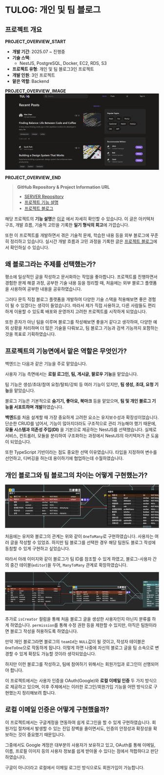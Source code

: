 # TULOG: 개인 및 팀 블로그

## 프로젝트 개요

**PROJECT_OVERVIEW_START**

-   **개발 기간**: 2025.07 ~ 진행중
-   **기술 스택**:
    -   NestJS, PostgreSQL, Docker, EC2, RDS, S3
-   **프로젝트 유형**: 개인 및 팀 블로그3인 프로젝트
-   **개발 인원**: 3인 프로젝트
-   **맡은 역할**: Backend

**PROJECT_OVERVIEW_IMAGE**
![tulog-main-image](https://github.com/1Dohyeon/1Dohyeon.github.io/blob/main/public/tulogMainImage.png?raw=true)

**PROJECT_OVERVIEW_END**

> **GitHub Repository & Project Information URL**
>
> -   [SERVER Repository](https://github.com/DOforTU/tulog-server)
> -   [프로젝트 기능 설명](https://github.com/DOforTU/tulog)
> -   [프로젝트 블로그](https://1dohyeon.github.io/#/blogs/category/TULOG)

해당 프로젝트의 **기능 설명**은 [이곳](https://github.com/DOforTU/tulog) 에서 자세히 확인할 수 있습니다. 이 글은 아키텍처 구조, 개발 흐름, 기술적 고민을 기록한 **일기 형식의 회고**에 가깝습니다.

또한 이 프로젝트를 개발하면서 겪은 기술적 문제, 학습한 내용 등을 외부 블로그에 꾸준히 정리하고 있습니다. 실시간 개발 흐름과 고민 과정을 기록한 글은 [프로젝트 블로그](https://leejucheol.github.io/#/blogs/category/TULOG)에서 확인하실 수 있습니다.

## 왜 블로그라는 주제를 선택했는가?

평소에 일상적인 글을 작성하고 문서화하는 작업을 좋아합니다. 프로젝트를 진행하면서 경험한 문제 해결 과정, 공부한 기술 내용 등을 정리할 때, 처음에는 외부 블로그 플랫폼을 사용하여 공부한 내용을 공유하였습니다.

그러다 문득 직접 블로그 플랫폼을 개발하여 다양한 기술 스택을 적용해보면 좋은 경험이 될 수 있겠다는 생각이 들었습니다. 따라서 제가 직접 사용하고, 다른 사람들도 편리하게 이용할 수 있도록 배포와 운영까지 고려한 프로젝트를 시작하게 되었습니다.

또한 혼자가 아닌 팀을 이루며 블로그를 작성해보면 좋을거 같다고 생각하여, 다양한 예외 상황을 처리하며 더 많은 기술을 다뤄보고, 팀 블로그 기능과 검색 기능까지 포함하는 것을 목표로 기획하였습니다.

## 프로젝트의 기능면에서 맡은 역할은 무엇인가?

백엔드는 다음과 같은 기능을 주로 맡았습니다.

사용자 기능 측면에서는 **로컬 로그인, 팀, 게시글, 팔로우 기능**을 맡았습니다.

팀 기능은 생성/초대/참여 요청/탈퇴/강퇴 등 여러 기능이 있지만, **팀 생성, 초대, 요청 기능**을 맡았습니다.

블로그 기능은 기본적으로 **숨기기, 좋아요, 북마크** 등을 맡았으며, **팀 및 개인 블로그 기능을 서포트하며 개발**하였습니다.

**백엔드**를 처음 설계할 때 가장 중요하게 고려한 요소는 유지보수성과 확장성이었습니다. 단순한 CRUD를 넘어서, 기능이 많아지더라도 구조적으로 관리 가능해야 했기 때문에, **모듈 시스템과 의존성 주입(DI)** 을 기본으로 제공하는 NestJS를 선택했습니다. 실제로 서비스, 컨트롤러, 모듈을 분리하여 구조화하는 과정에서 NestJS의 아키텍처가 큰 도움이 되었습니다.

또한 TypeScript 기반이라는 점도 중요한 선택 이유였습니다. 타입을 지정하여 변수를 선언하고, 디버깅을 하는데 용이하기에 협업하는데 수월하였습니다.

## 개인 블로그와 팀 블로그의 차이는 어떻게 구현했는가?

![init_user_blog_relation](https://github.com/1Dohyeon/1Dohyeon.github.io/blob/main/public/projects/imgs/init_user_blog_relation.png?raw=true)

처음에는 유저와 블로그의 관계는 위와 같이 `OneToMany`로 구현하였습니다. 사용자는 여러 글을 작성할 수 있었죠. 하지만 팀 블로그를 선택한 경우 해당 팀원도 블로그 작성에 동참할 수 있게 구현하고 싶었습니다.

따라서 아래 이미지와 같이 블로그가 팀 ID를 참조할 수 있게 하였고, 블로그-사용자 간의 중간 테이블(`editor`)을 두어, `ManyToMany` 관계로 확장하였습니다.

![modified_user_blog_relation](https://github.com/1Dohyeon/1Dohyeon.github.io/blob/main/public/projects/imgs/modified_user_blog_relation.png?raw=true)

추가로 `isCreator` 컬럼을 통해 처음 블로그 글을 생성한 사용자인지 아닌지 분류를 하게 하였습니다. `permission`를 통해 수정 권한 등을 제한할 수 있지만, 아직은 팀원이라면 블로그 작성을 허용하도록 하였습니다.

만약 개인 블로그라면 블로그의 `teamId`는 `NULL`값이 될 것이고, 작성자 테이블은 `OneToOne`으로 작동하게 됩니다. 이렇게 하면 나중에 자신의 블로그 글을 팀 소속으로 변경할 수 있게 확장도 가능할 것이라 생각되었습니다.

하지만 이런 블로그를 작성하고, 팀에 참여하기 위해서는 회원가입과 로그인이 선행되어야 합니다.

이 프로젝트에서는 사용자 인증을 OAuth(Google)와 **로컬 이메일 인증** 두 가지 방식으로 제공하고 있으며, 이후 주제에서는 이러한 로그인/회원가입 기능을 어떤 방식으로 구현했는지 정리해보려 합니다.

## 로컬 이메일 인증은 어떻게 구현했을까?

이 프로젝트에서는 구글계정을 연동하여 쉽게 로그인을 할 수 있게 구현하였습니다.
회원가입 절차에서 발생할 수 있는 진입 장벽을 줄이면서도, 인증의 안정성과 확장성을 확보하는 것이 중요했기 때문입니다.

그중에서도 Google 계정은 대부분의 사용자가 보유하고 있고, OAuth를 통해 이메일, 이름, 프로필 이미지 등의 사용자 정보를 쉽게 받아올 수 있다는 점에서 적합하다고 판단하였습니다.

구글이 아니더라고 로컬에서 이메일 로그인 방식으로도 회원가입이 가능합니다.

<!--백엔드에서는 NestJS의 `@nestjs/passport`와 `passport-google-oauth20`을 활용하여 OAuth 인증을 처리하였고, 프론트엔드에서는 `accessToken`과 `refreshToken` 기반의 인증 흐름을 구현하였습니다.

아래 시퀀스 다이어그램은 Google 로그인이 어떤 흐름으로 동작하는지 설명하는 구조입니다.

![login_logic](https://raw.githubusercontent.com/DOforTU/tulog/7944ffb2b0353fab4db63f3bfa59ef0f1e20df82/logic/login_logic.drawio.svg)

1. 사용자가 Google 로그인을 시도하면 `/auth/google` 경로를 통해 Google 인증 페이지로 리디렉션됩니다.

2. 인증이 완료되면 `/auth/google/callback` 경로로 사용자 정보가 전달되고, 서버는 해당 정보를 기반으로 로그인 또는 회원가입 처리를 진행합니다.

3. 서버는 `accessToken`과 `refreshToken`을 발급한 후, 이를 `HttpOnly` 쿠키로 클라이언트에 전달합니다. 사용자 정보는 응답 본문에 포함되지 않으며, 이는 XSS를 방지하기 위함입니다.

4. 이후 클라이언트에서는 GET `/users/me/info` API를 통해 사용자 정보를 조회하고, 전역 상태에 저장하여 로그인 상태를 유지합니다.

5. `accessToken`은 약 15분 후 만료되며, 만료 이후에는 POST `/auth/refresh` 요청을 통해 `refreshToken`을 사용해 새로운 `accessToken`을 재발급받습니다.

해당 구조를 구현하면서 다음과 같은 부분에 중점을 두었습니다.

-   HttpOnly, Secure, SameSite 속성을 활용한 쿠키 기반의 보안 처리
-   사용자 정보를 응답 본문에 포함하지 않도록 설계하여 클라이언트 측 노출을 최소화
-   accessToken의 짧은 유효기간과 refreshToken 기반 재발급 구조를 통한 보안 강화
-   프론트엔드에서는 Axios Interceptor를 활용하여 accessToken의 만료를 감지하고 자동으로 재요청이 가능하도록 구현

결과적으로 OAuth 방식은 사용자 경험을 해치지 않으면서도 안정적인 인증 시스템을 구축하는 데 큰 도움이 되었습니다. 특히 토큰 발급 및 재발급 구조를 설계하고 구현하는 과정에서 많은 고민을 했고, 이는 좋은 경험이었다고 생각합니다.

또한 가장 많은 고민을 했던 부분은 바로 **예외 처리**였습니다. 사용자 활성화/비활성화, 팀 초대 상태, 블로그 작성 권한 등 다양한 상태 조건을 다루면서, 단순한 예외 대응을 넘어서 **의도된 흐름과 의도되지 않은 상황**을 명확히 나누는 작업이 매우 중요하다는 것을 느꼈습니다.

다음 주제에서는 이 프로젝트를 진행하면서 마주했던 **대표적인 예외 상황들과 그것들을 어떻게 처리했는지**에 대해 정리해보려고 합니다.-->
